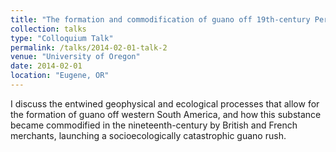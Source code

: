 ```yaml
---
title: "The formation and commodification of guano off 19th-century Peru and northern Chile: a case of ecological imperialism, Department of Sociology"
collection: talks
type: "Colloquium Talk"
permalink: /talks/2014-02-01-talk-2
venue: "University of Oregon"
date: 2014-02-01
location: "Eugene, OR"
---
```


I discuss the entwined geophysical and ecological processes that allow for the formation of guano off western South America, and how this substance became commodified in the nineteenth-century by British and French merchants, launching a socioecologically catastrophic guano rush.
